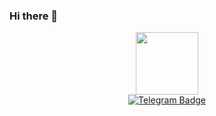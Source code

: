 ### Hi there 👋
<div id="header" align="center">
  <img src="https://media2.giphy.com/media/KxbZ21Jnz4YdaLN2co/giphy.gif?cid=ecf05e472br3gkd4m8k9yew2vhavsopg29h5c1nfcjwuh3ki&rid=giphy.gif&ct=s" width="100"/>
</div>
<div id="badges" align="center">
  <a href="https://t.me/cvine21">
    <img src="https://img.shields.io/badge/Telegram-blue?style=for-the-badge&logo=telegram&logoColor=white" alt="Telegram Badge"/>
  </a>
</div>
<!--
**cvine21/cvine21** is a ✨ _special_ ✨ repository because its `README.md` (this file) appears on your GitHub profile.

Here are some ideas to get you started:

- 🔭 I’m currently working on ...
- 🌱 I’m currently learning ...
- 👯 I’m looking to collaborate on ...
- 🤔 I’m looking for help with ...
- 💬 Ask me about ...
- 📫 How to reach me: ...
- 😄 Pronouns: ...
- ⚡ Fun fact: ...
-->
